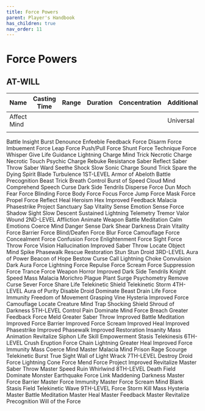 ```yaml
---
title: Force Powers
parent: Player's Handbook
has_children: true
nav_order: 11
---
```


# Force Powers

## AT-WILL

| Name | Casting Time | Range | Duration | Concentration | Additional |
| ----------- | ----------- | ----------- | ----------- | ----------- | ----------- |
|Affect Mind|||||Universal|
|||||||

Battle Insight
Burst
Denounce
Enfeeble
Feedback
Force Disarm
Force Imbuement
Force Leap
Force Push/Pull
Force Shunt
Force Technique
Force Whisper
Give Life
Guidance
Lightning Charge
Mind Trick
Necrotic Charge
Necrotic Touch
Psychic Charge
Rebuke
Resistance
Saber Reflect
Saber Throw
Saber Ward
Seethe
Shock
Slow
Sonic Charge
Sound Trick
Spare the Dying
Spirit Blade
Turbulence
1ST-LEVEL
Armor of Abeloth
Battle Precognition
Beast Trick
Breath Control
Burst of Speed
Cloud Mind
Comprehend Speech
Curse
Dark Side Tendrils
Disperse Force
Dun Moch
Fear
Force Blinding
Force Body
Force Focus
Force Jump
Force Mask
Force Propel
Force Reflect
Heal
Heroism
Hex
Improved Feedback
Malacia
Phasestrike
Project
Sanctuary
Sap Vitality
Sense Emotion
Sense Force
Shadow Sight
Slow Descent
Sustained Lightning
Telemetry
Tremor
Valor
Wound
2ND-LEVEL
Affliction
Animate Weapon
Battle Meditation
Calm Emotions
Coerce Mind
Danger Sense
Dark Shear
Darkness
Drain Vitality
Force Barrier
Force Blind/Deafen
Force Blur
Force Camouflage
Force Concealment
Force Confusion
Force Enlightenment
Force Sight
Force Throw
Force Vision
Hallucination
Improved Saber Throw
Locate Object
Mind Spike
Phasewalk
Rescue
Restoration
Stun
Stun Droid
3RD-LEVEL
Aura of Power
Beacon of Hope
Bestow Curse
Call Lightning
Choke
Convulsion
Dark Aura
Force Lightning
Force Repulse
Force Scream
Force Suppression
Force Trance
Force Weapon
Horror
Improved Dark Side Tendrils
Knight Speed
Mass Malacia
Morichro
Plague
Plant Surge
Psychometry
Remove Curse
Sever Force
Share Life
Telekinetic Shield
Telekinetic Storm
4TH-LEVEL
Aura of Purity
Disable Droid
Dominate Beast
Drain Life
Force Immunity
Freedom of Movement
Grasping Vine
Hysteria
Improved Force Camouflage
Locate Creature
Mind Trap
Shocking Shield
Shroud of Darkness
5TH-LEVEL
Control Pain
Dominate Mind
Force Breach
Greater Feedback
Force Meld
Greater Saber Throw
Improved Battle Meditation
Improved Force Barrier
Improved Force Scream
Improved Heal
Improved Phasestrike
Improved Phasewalk
Improved Restoration
Insanity
Mass Animation
Revitalize
Siphon Life
Skill Empowerment
Stasis
Telekinesis
6TH-LEVEL
Crush
Eruption
Force Chain Lightning
Greater Heal
Improved Force Immunity
Mass Coerce Mind
Master Malacia
Mind Prison
Rage
Scourge
Telekinetic Burst
True Sight
Wall of Light
Wrack
7TH-LEVEL
Destroy Droid
Force Lightning Cone
Force Mend
Force Project
Improved Revitalize
Master Saber Throw
Master Speed
Ruin
Whirlwind
8TH-LEVEL
Death Field
Dominate Monster
Earthquake
Force Link
Maddening Darkness
Master Force Barrier
Master Force Immunity
Master Force Scream
Mind Blank
Stasis Field
Telekinetic Wave
9TH-LEVEL
Force Storm
Kill
Mass Hysteria
Master Battle Meditation
Master Heal
Master Feedback
Master Revitalize
Precognition
Will of the Force